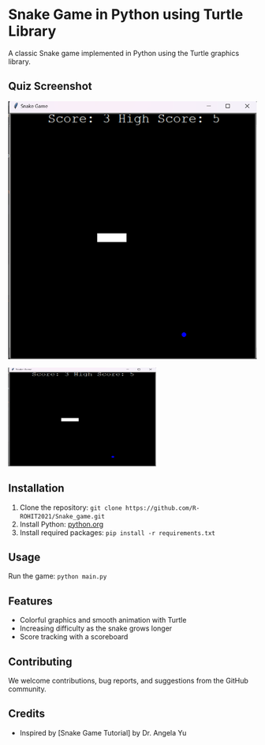 # Snake Game in Python using Turtle Library

A classic Snake game implemented in Python using the Turtle graphics library.

## Quiz Screenshot
![Quiz Screenshot](https://github.com/R-ROHIT2021/Snake_game/blob/main/Screenshot.png)

<img src="https://github.com/R-ROHIT2021/Snake_game/blob/main/Screenshot.png" alt="Alt Text" width="300" height="200">


## Installation
1. Clone the repository: `git clone https://github.com/R-ROHIT2021/Snake_game.git`
3. Install Python: [python.org](https://www.python.org/downloads/)
4. Install required packages: `pip install -r requirements.txt`

## Usage
Run the game: `python main.py`

## Features
- Colorful graphics and smooth animation with Turtle
- Increasing difficulty as the snake grows longer
- Score tracking with a scoreboard

## Contributing
We welcome contributions, bug reports, and suggestions from the GitHub community.

## Credits
- Inspired by [Snake Game Tutorial] by Dr. Angela Yu



